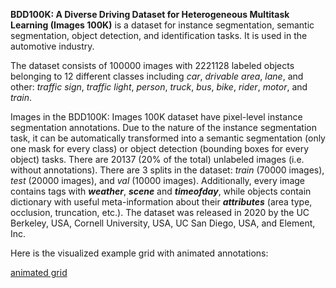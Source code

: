 **BDD100K: A Diverse Driving Dataset for Heterogeneous Multitask Learning (Images 100K)** is a dataset for instance segmentation, semantic segmentation, object detection, and identification tasks. It is used in the automotive industry. 

The dataset consists of 100000 images with 2221128 labeled objects belonging to 12 different classes including *car*, *drivable area*, *lane*, and other: *traffic sign*, *traffic light*, *person*, *truck*, *bus*, *bike*, *rider*, *motor*, and *train*.

Images in the BDD100K: Images 100K dataset have pixel-level instance segmentation annotations. Due to the nature of the instance segmentation task, it can be automatically transformed into a semantic segmentation (only one mask for every class) or object detection (bounding boxes for every object) tasks. There are 20137 (20% of the total) unlabeled images (i.e. without annotations). There are 3 splits in the dataset: *train* (70000 images), *test* (20000 images), and *val* (10000 images). Additionally, every image contains tags with ***weather***, ***scene*** and ***timeofday***, while objects contain dictionary with useful meta-information about their ***attributes*** (area type, occlusion, truncation, etc.). The dataset was released in 2020 by the UC Berkeley, USA, Cornell University, USA, UC San Diego, USA, and Element, Inc.

Here is the visualized example grid with animated annotations:

[animated grid](https://github.com/dataset-ninja/bdd100k/raw/main/visualizations/horizontal_grid.webm)
